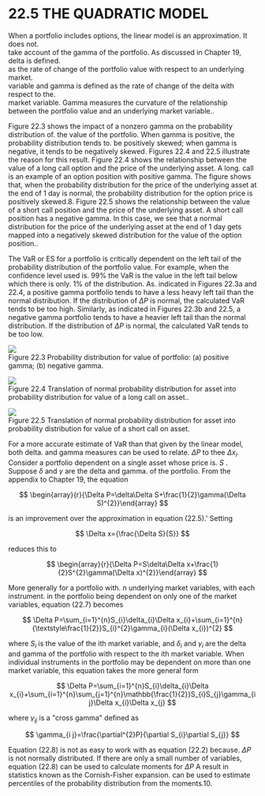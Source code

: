 # 22.5  THE QUADRATIC MODEL  

When a portfolio includes options, the linear model is an approximation. It does not.   
take account of the gamma of the portfolio. As discussed in Chapter 19, delta is defined.   
as the rate of change of the portfolio value with respect to an underlying market.   
variable and gamma is defined as the rate of change of the delta with respect to the.   
market variable. Gamma measures the curvature of the relationship between the portfolio value and an underlying market variable..  

Figure 22.3 shows the impact of a nonzero gamma on the probability distribution of. the value of the portfolio. When gamma is positive, the probability distribution tends to. be positively skewed; when gamma is negative, it tends to be negatively skewed. Figures 22.4 and 22.5 illustrate the reason for this result. Figure 22.4 shows the relationship between the value of a long call option and the price of the underlying asset. A long. call is an example of an option position with positive gamma. The figure shows that, when the probability distribution for the price of the underlying asset at the end of 1 day is normal, the probability distribution for the option price is positively skewed.8. Figure 22.5 shows the relationship between the value of a short call position and the price of the underlying asset. A short call position has a negative gamma. In this case, we see that a normal distribution for the price of the underlying asset at the end of 1 day gets mapped into a negatively skewed distribution for the value of the option position..  

The VaR or ES for a portfolio is critically dependent on the left tail of the probability distribution of the portfolio value. For example, when the confidence level used is. $99\%$ the $\mathrm{VaR}$ is the value in the left tail below which there is only. $1\%$ of the distribution. As. indicated in Figures 22.3a and 22.4, a positive gamma portfolio tends to have a less heavy left tail than the normal distribution. If the distribution of $\Delta P$ is normal, the calculated VaR tends to be too high. Similarly, as indicated in Figures 22.3b and 22.5, a negative gamma portfolio tends to have a heavier left tail than the normal distribution. If the distribution of $\Delta P$ is normal, the calculated VaR tends to be too low.  

![](images/297e7a22026ed74af815022c419f72460e8abd84318d0e89a524dffd0568de18.jpg)  
Figure 22.3  Probability distribution for value of portfolio: (a) positive gamma; (b) negative gamma.  

![](images/1ca6323bbc85a5a69ebd66cffacd69dd07f30290165b5c47cb8628182bc6694a.jpg)  
Figure 22.4 Translation of normal probability distribution for asset into probability distribution for value of a long call on asset..  

![](images/9fc3dc8a410e4112a5a9fbcd13c56bc745df53b4d71b4e11abdb78446fd78cfa.jpg)  
Figure 22.5 Translation of normal probability distribution for asset into probability distribution for value of a short call on asset.  

For a more accurate estimate of $\mathrm{VaR}$ than that given by the linear model, both delta. and gamma measures can be used to relate. $\Delta P$ to thee $\Delta x_{i}.$ Consider a portfolio dependent on a single asset whose price is. $S$ . Suppose $\delta$ and $\gamma$ are the delta and gamma. of the portfolio. From the appendix to Chapter 19, the equation  

$$
\begin{array}{r}{\Delta P=\delta\Delta S+\frac{1}{2}\gamma(\Delta S)^{2}}\end{array}
$$  

is an improvement over the approximation in equation (22.5).' Setting  

$$
\Delta x={\frac{\Delta S}{S}}
$$  

reduces this to  

$$
\begin{array}{r}{\Delta P=S\delta\Delta x+\frac{1}{2}S^{2}\gamma(\Delta x)^{2}}\end{array}
$$  

More generally for a portfolio with. $n$ underlying market variables, with each instrument. in the portfolio being dependent on only one of the market variables, equation (22.7) becomes  

$$
\Delta P=\sum_{i=1}^{n}S_{i}\delta_{i}\Delta x_{i}+\sum_{i=1}^{n}{\textstyle\frac{1}{2}}S_{i}^{2}\gamma_{i}(\Delta x_{i})^{2} 
$$  

where $S_{i}$ is the value of the ith market variable, and $\delta_{i}$ and $\gamma_{i}$ are the delta and gamma of the portfolio with respect to the ith market variable. When individual instruments in the portfolio may be dependent on more than one market variable, this equation takes the more general form  

$$
\Delta P=\sum_{i=1}^{n}S_{i}\delta_{i}\Delta x_{i}+\sum_{i=1}^{n}\sum_{j=1}^{n}\mathbb{\frac{1}{2}}S_{i}S_{j}\gamma_{i j}\Delta x_{i}\Delta x_{j}
$$  

where $\gamma_{i j}$ is a "cross gamma" defined as  

$$
\gamma_{i j}=\frac{\partial^{2}P}{\partial S_{i}\partial S_{j}}
$$  

Equation (22.8) is not as easy to work with as equation (22.2) because. $\Delta P$ is not normally distributed. If there are only a small number of variables, equation (22.8) can be used to calculate moments for $\Delta P$ A result in statistics known as the Cornish-Fisher expansion. can be used to estimate percentiles of the probability distribution from the moments.10.  
